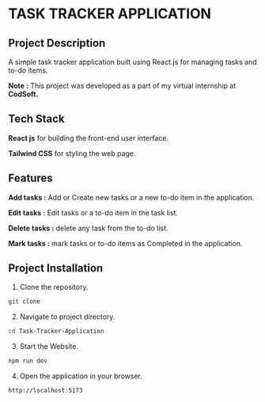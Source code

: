 # TASK TRACKER APPLICATION

## Project Description

A simple task tracker application built using React.js for managing tasks and to-do items.

**Note :** This project was developed as a part of my virtual internship at **CodSoft.**

## Tech Stack

**React js** for building the front-end user interface.

**Tailwind CSS** for styling the web page.

## Features

**Add tasks :** Add or Create new tasks or a new to-do item in the application.

**Edit tasks :** Edit tasks or a to-do item in the task list.

**Delete tasks :** delete any task from the to-do list.

**Mark tasks :** mark tasks or to-do items as Completed in the application.

## Project Installation

1. Clone the repository.
```bash
git clone
```

2. Navigate to project directory.
```bash
cd Task-Tracker-Application
```

3. Start the Website.
```bash
npm run dev
```

4. Open the application in your browser.
```bash
http://localhost:5173
```
